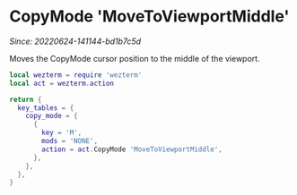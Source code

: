 # CopyMode 'MoveToViewportMiddle'

*Since: 20220624-141144-bd1b7c5d*

Moves the CopyMode cursor position to the middle of the viewport.


```lua
local wezterm = require 'wezterm'
local act = wezterm.action

return {
  key_tables = {
    copy_mode = {
      {
        key = 'M',
        mods = 'NONE',
        action = act.CopyMode 'MoveToViewportMiddle',
      },
    },
  },
}
```

